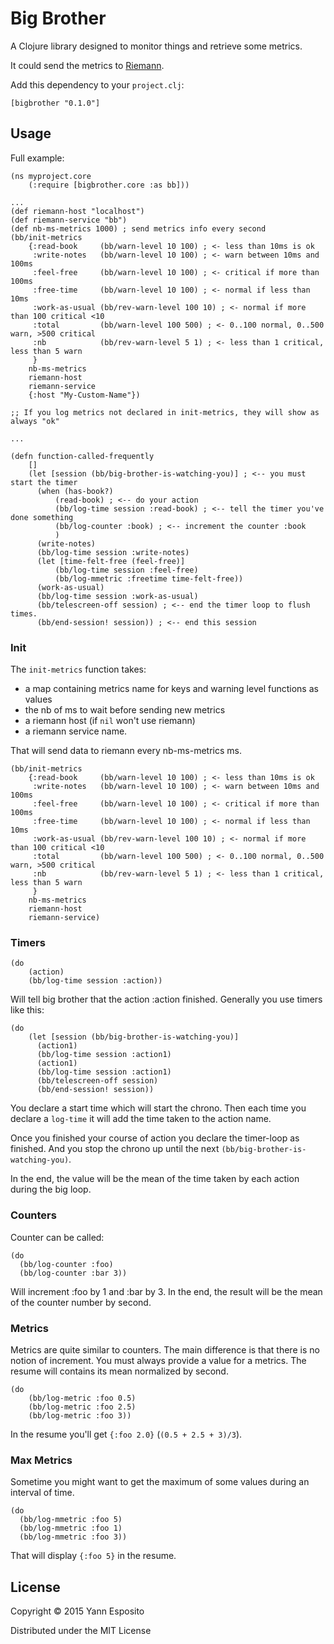# Big Brother

A Clojure library designed to monitor things and retrieve some metrics.

It could send the metrics to [Riemann](http://riemann.io).

Add this dependency to your `project.clj`:

~~~
[bigbrother "0.1.0"]
~~~

## Usage

Full example:

~~~ {.clojure}
(ns myproject.core
    (:require [bigbrother.core :as bb]))

...
(def riemann-host "localhost")
(def riemann-service "bb")
(def nb-ms-metrics 1000) ; send metrics info every second
(bb/init-metrics
    {:read-book     (bb/warn-level 10 100) ; <- less than 10ms is ok
     :write-notes   (bb/warn-level 10 100) ; <- warn between 10ms and 100ms
     :feel-free     (bb/warn-level 10 100) ; <- critical if more than 100ms
     :free-time     (bb/warn-level 10 100) ; <- normal if less than 10ms
     :work-as-usual (bb/rev-warn-level 100 10) ; <- normal if more than 100 critical <10
     :total         (bb/warn-level 100 500) ; <- 0..100 normal, 0..500 warn, >500 critical
     :nb            (bb/rev-warn-level 5 1) ; <- less than 1 critical, less than 5 warn
     }
    nb-ms-metrics
    riemann-host
    riemann-service
    {:host "My-Custom-Name"})

;; If you log metrics not declared in init-metrics, they will show as always "ok"

...

(defn function-called-frequently
    []
    (let [session (bb/big-brother-is-watching-you)] ; <-- you must start the timer
      (when (has-book?)
          (read-book) ; <-- do your action
          (bb/log-time session :read-book) ; <-- tell the timer you've done something
          (bb/log-counter :book) ; <-- increment the counter :book
          )
      (write-notes)
      (bb/log-time session :write-notes)
      (let [time-felt-free (feel-free)]
          (bb/log-time session :feel-free)
          (bb/log-mmetric :freetime time-felt-free))
      (work-as-usual)
      (bb/log-time session :work-as-usual)
      (bb/telescreen-off session) ; <-- end the timer loop to flush times.
      (bb/end-session! session)) ; <-- end this session
~~~

### Init

The `init-metrics` function takes:

- a map containing metrics name for keys and warning level functions as values
- the nb of ms to wait before sending new metrics
- a riemann host (if `nil` won't use riemann)
- a riemann service name.

That will send data to riemann every nb-ms-metrics ms.

~~~ {.clojure}
(bb/init-metrics
    {:read-book     (bb/warn-level 10 100) ; <- less than 10ms is ok
     :write-notes   (bb/warn-level 10 100) ; <- warn between 10ms and 100ms
     :feel-free     (bb/warn-level 10 100) ; <- critical if more than 100ms
     :free-time     (bb/warn-level 10 100) ; <- normal if less than 10ms
     :work-as-usual (bb/rev-warn-level 100 10) ; <- normal if more than 100 critical <10
     :total         (bb/warn-level 100 500) ; <- 0..100 normal, 0..500 warn, >500 critical
     :nb            (bb/rev-warn-level 5 1) ; <- less than 1 critical, less than 5 warn
     }
    nb-ms-metrics
    riemann-host
    riemann-service)
~~~

### Timers

~~~ {.clojure}
(do
    (action)
    (bb/log-time session :action))
~~~

Will tell big brother that the action :action finished.
Generally you use timers like this:

~~~ {.clojure}
(do
    (let [session (bb/big-brother-is-watching-you)]
      (action1)
      (bb/log-time session :action1)
      (action1)
      (bb/log-time session :action1)
      (bb/telescreen-off session)
      (bb/end-session! session))
~~~

You declare a start time which will start the chrono.
Then each time you declare a `log-time` it will add the time taken to the action name.

Once you finished your course of action you declare the timer-loop as finished.
And you stop the chrono up until the next `(bb/big-brother-is-watching-you)`.

In the end, the value will be the mean of the time taken by each action during the
big loop.

### Counters

Counter can be called:

~~~ {.clojure}
(do
  (bb/log-counter :foo)
  (bb/log-counter :bar 3))
~~~

Will increment :foo by 1 and :bar by 3.
In the end, the result will be the mean of the counter number by second.

### Metrics

Metrics are quite similar to counters.
The main difference is that there is no notion of increment.
You must always provide a value for a metrics.
The resume will contains its mean normalized by second.

~~~ {.clojure}
(do
    (bb/log-metric :foo 0.5)
    (bb/log-metric :foo 2.5)
    (bb/log-metric :foo 3))
~~~

In the resume you'll get `{:foo 2.0}` (`(0.5 + 2.5 + 3)/3`).


### Max Metrics

Sometime you might want to get the maximum of some values during an interval of time.

~~~ {.clojure}
(do
  (bb/log-mmetric :foo 5)
  (bb/log-mmetric :foo 1)
  (bb/log-mmetric :foo 3))
~~~

That will display `{:foo 5}` in the resume.

## License

Copyright © 2015 Yann Esposito

Distributed under the MIT License
